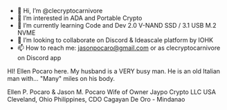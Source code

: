 - 👋 Hi, I’m @clecryptocarnivore
- 👀 I’m interested in ADA and Portable Crypto
- 🌱 I’m currently learning Code and Dev 2.0 V-NAND SSD / 3.1 USB M.2 NVME
- 💞️ I’m looking to collaborate on Discord & Ideascale platform by IOHK
- 📫 How to reach me: jasonpocaro@gmail.com or as clecryptocarnivore on Discord app

HI!
Ellen Pocaro here. My husband is a VERY busy man.
He is an old Italian man with... "Many" miles on his body.

Ellen P. Pocaro & Jason M. Pocaro
Wife of Owner
Jaypo Crypto LLC
USA Cleveland, Ohio
Philippines, CDO Cagayan De Oro - Mindanao





<!---
clecryptocarnivore/clecryptocarnivore is a ✨ special ✨ repository because its `README.md` (this file) appears on your GitHub profile.
You can click the Preview link to take a look at your changes.
--->
